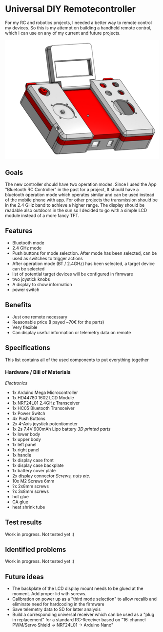 # Universal DIY Remotecontroller

For my RC and robotics projects, I needed a better way to remote control my devices. 
So this is my attempt on building a handheld remote control, which I can use on any of 
my current and future projects.

![CAD design screenshot](images/remote_cad.PNG)
## Goals
The new controller should have two operation modes. Since I used the App "Bluetooth RC Controller" 
in the past for a project, It should have a bluetooth operation mode which operates similar and can be used 
instead of the mobile phone with app.
For other projects the transmission should be in the 2.4 GHz band to achieve a higher range.
The display should be readable also outdoors in the sun so I decided to go with a simple LCD 
module instead of a more fancy TFT.

## Features
- Bluetooth mode
- 2.4 GHz mode
- Push buttons for mode selection. After mode has been selected, can be used as switches to trigger actions
- After operation mode (BT / 2.4GHz) has been selected, a target device can be selected
- list of potential target devices will be configured in firmware
- two joystick knobs
- A display to show information
- power switch

## Benefits
- Just one remote necessary
- Reasonable price (I payed ~70€ for the parts)
- Very flexible
- Can display useful information or telemetry data on remote

## Specifications
This list contains all of the used components to put everything together
### Hardware / Bill of Materials
*Electronics*
- 1x Arduino Mega Microcontroller
- 1x HD44780 1602 LCD Module
- 1x NRF24L01 2.4GHz Transceiver
- 1x HC05 Bluetooth Transceiver
- 1x Power Switch
- 4x Push Buttons
- 2x 4-Axis joystick potentiometer
- 1x 2s 7.4V  900mAh Lipo battery
*3D printed parts*
- 1x lower body 
- 1x upper body
- 1x left panel
- 1x right panel
- 1x handle
- 1x display case front
- 1x display case backplate
- 1x battery cover plate
- 2x display connector
*Screws, nuts etc.*
- 10x M2 Screws 6mm
- ?x 2x8mm screws
- ?x 3x8mm screws
- hot glue
- CA glue
- heat shrink tube
## Test results
Work in progress. Not tested yet :)
## Identified problems
Work in progress. Not tested yet :)
## Future ideas
- The backplate of the LCD display mount needs to be glued at the moment. Add proper lid with screws.
- Calibration on power up as a "third mode selection" to allow recalib and eliminate need for 
  hardcoding in the firmware
- Save telemetry data to SD for latter analysis
- Build a corresponding universal receiver which can be used as a "plug in replacement" for a 
  standard RC-Receiver based on "16-channel PWM/Servo Shield -> NRF24L01 -> Arduino Nano"
  
